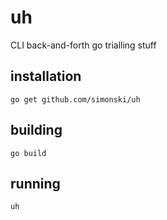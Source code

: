 # uh
CLI back-and-forth go trialling stuff

## installation

    go get github.com/simonski/uh

## building

    go build

## running

    uh

